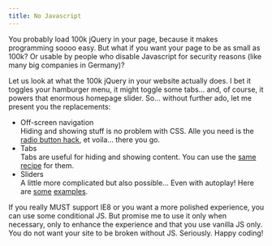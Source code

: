 ```yaml
---
title: No Javascript
---
```



You probably load 100k jQuery in your page, because it makes programming soooo easy. But what if you want your page to be as small as 100k? Or usable by people who disable Javascript for security reasons (like many big companies in Germany)?

Let us look at what the 100k jQuery in your website actually does. I bet it toggles your hamburger menu, it might toggle some tabs… and, of course, it powers that enormous homepage slider. So... without further ado, let me present you the replacements:

* Off-screen navigation
  <br>Hiding and showing stuff is no problem with CSS. Alle you need is the [radio button hack](http://www.sitepoint.com/pure-css-off-screen-navigation-menu/), et voila… there you go.
* Tabs
  <br>Tabs are useful for hiding and showing content. You can use the [same recipe](http://stanhub.com/create-responsive-tabs-using-css-only-no-jquery/) for them.&nbsp;
* Sliders
  <br>A little more complicated but also possible… Even with autoplay! Here are [some](http://codepen.io/hw/pen/biEBz) [examples](http://xdesigns.net/2013/08/css-slider/).


If you really MUST support IE8 or you want a more polished experience, you can use some conditional JS. But promise me to use it only when necessary, only to enhance the experience and that you use vanilla JS only. You do not want your site to be broken without JS. Seriously. Happy coding!